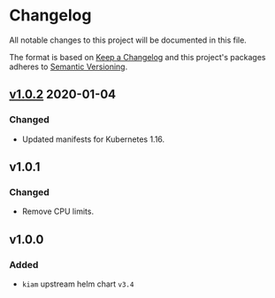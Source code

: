# Changelog

All notable changes to this project will be documented in this file.

The format is based on [Keep a Changelog](http://keepachangelog.com/en/1.0.0/)
and this project's packages adheres to [Semantic Versioning](http://semver.org/spec/v2.0.0.html).

## [v1.0.2] 2020-01-04

### Changed

- Updated manifests for Kubernetes 1.16.

## v1.0.1

### Changed

- Remove CPU limits.

## v1.0.0

### Added

- `kiam` upstream helm chart `v3.4`

[v1.0.2]: https://github.com/giantswarm/kiam-app/pull/8
